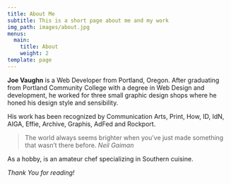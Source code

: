 ```yaml
---
title: About Me
subtitle: This is a short page about me and my work
img_path: images/about.jpg
menus:
  main:
    title: About
    weight: 2
template: page
---
```


**Joe Vaughn** is a Web Developer from Portland, Oregon. After graduating from Portland Community College with a degree in Web Design and development, he worked for three small graphic design shops where he honed his design style and sensibility.

His work has been recognized by Communication Arts, Print, How, ID, IdN, AIGA, Effie, Archive, Graphis, AdFed and Rockport. 

>The world always seems brighter when you’ve just made something that wasn’t there before. <cite>Neil Gaiman</cite>

As a hobby, is an amateur chef specializing in Southern cuisine.

*Thank You for reading!*
